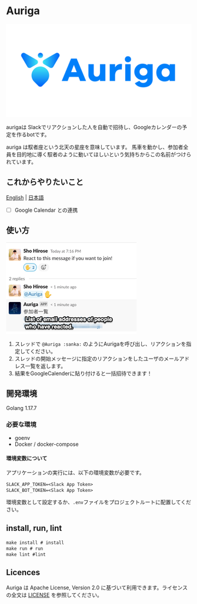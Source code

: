 # Auriga

![](./docs/img/logo.png)

aurigaは Slackでリアクションした人を自動で招待し、Googleカレンダーの予定を作るbotです。

auriga は馭者座という北天の星座を意味しています。
馬車を動かし、参加者全員を目的地に導く馭者のように動いてほしいという気持ちからこの名前がつけられています。

## これからやりたいこと

[English](README.md) | [日本語](README_jp.md)

- [ ] Google Calendar との連携

## 使い方

![](./docs/img/usage.png)

1. スレッドで `@Auriga :sanka:` のようにAurigaを呼び出し、リアクションを指定してください。
2. スレッドの開始メッセージに指定のリアクションをしたユーザのメールアドレス一覧を返します。
3. 結果をGoogleCalenderに貼り付けると一括招待できます！

## 開発環境

Golang 1.17.7

### 必要な環境

- goenv
- Docker / docker-compose

#### 環境変数について

アプリケーションの実行には、以下の環境変数が必要です。

```env
SLACK_APP_TOKEN=<Slack App Token>
SLACK_BOT_TOKEN=<Slack App Token>
```

環境変数として設定するか、`.env`ファイルをプロジェクトルートに配置してください。

## install, run, lint

```shell
make install # install
make run # run
make lint #lint
```
## Licences

Auriga は Apache License, Version 2.0 に基づいて利用できます。ライセンスの全文は [LICENSE](./LICENSE) を参照してください。